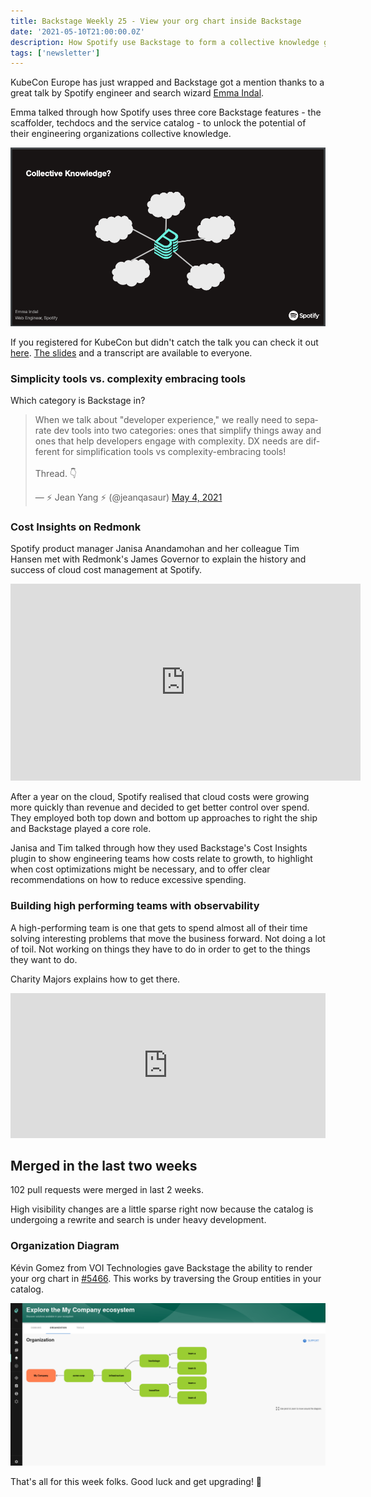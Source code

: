 ```yaml
---
title: Backstage Weekly 25 - View your org chart inside Backstage
date: '2021-05-10T21:00:00.0Z'
description: How Spotify use Backstage to form a collective knowledge graph and control cloud costs.
tags: ['newsletter']
---
```


KubeCon Europe has just wrapped and Backstage got a mention thanks to a great talk by Spotify engineer and search wizard [Emma Indal](https://twitter.com/emmaindal).

Emma talked through how Spotify uses three core Backstage features - the scaffolder, techdocs and the service catalog - to unlock the potential of their engineering organizations collective knowledge.

![clouds surrounding and linked to a Backstage logo in the center](./collective-knowledge.png)

If you registered for KubeCon but didn't catch the talk you can check it out [here](https://kccnceu2021.sched.com/event/iE4G/). [The slides](<https://static.sched.com/hosted_files/kccnceu2021/d4/TechDocs_ Unlocking the Potential of Engineers’ Collective Knowledge_.pdf>) and a transcript are available to everyone.

### Simplicity tools vs. complexity embracing tools

Which category is Backstage in?

<blockquote class="twitter-tweet"><p lang="en" dir="ltr">When we talk about &quot;developer experience,&quot; we really need to separate dev tools into two categories: ones that simplify things away and ones that help developers engage with complexity. DX needs are different for simplification tools vs complexity-embracing tools!<br><br>Thread. 👇</p>&mdash; ⚡️ Jean Yang ⚡️ (@jeanqasaur) <a href="https://twitter.com/jeanqasaur/status/1389645922183696384?ref_src=twsrc%5Etfw">May 4, 2021</a></blockquote>

### Cost Insights on Redmonk

Spotify product manager Janisa Anandamohan and her colleague Tim Hansen met with Redmonk's James Governor to explain the history and success of cloud cost management at Spotify.

<iframe width="560" height="315" src="https://www.youtube.com/embed/5GN2ucN1Lxs" title="YouTube video player" frameborder="0" allow="accelerometer; autoplay; clipboard-write; encrypted-media; gyroscope; picture-in-picture" allowfullscreen></iframe>

After a year on the cloud, Spotify realised that cloud costs were growing more quickly than revenue and decided to get better control over spend. They employed both top down and bottom up approaches to right the ship and Backstage played a core role.

Janisa and Tim talked through how they used Backstage's Cost Insights plugin to show engineering teams how costs relate to growth, to highlight when cost optimizations might be necessary, and to offer clear recommendations on how to reduce excessive spending.

### Building high performing teams with observability

A high-performing team is one that gets to spend almost all of their time solving interesting problems that move the business forward. Not doing a lot of toil. Not working on things they have to do in order to get to the things they want to do.

Charity Majors explains how to get there.

<iframe src="https://open.spotify.com/embed/episode/0W71x1QG54QO7sDFTlWH53" width="100%" height="232" frameborder="0" allowtransparency="true" allow="encrypted-media"></iframe>

## Merged in the last two weeks

102 pull requests were merged in last 2 weeks. 

High visibility changes are a little sparse right now because the catalog is undergoing a rewrite and search is under heavy development.

### Organization Diagram

Kévin Gomez from VOI Technologies gave Backstage the ability to render your org chart in [#5466](https://github.com/backstage/backstage/pull/5466). This works by traversing the Group entities in your catalog.

![tree structure made of org and team names with lines between them](./org-diagram.png)

That's all for this week folks. Good luck and get upgrading! 🚀
